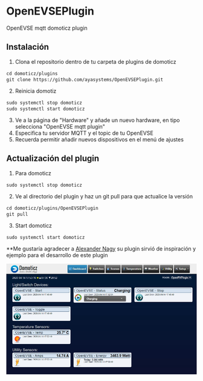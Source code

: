 # OpenEVSEPlugin
OpenEVSE mqtt domoticz plugin

## Instalación

1. Clona el repositorio dentro de tu carpeta de plugins de domoticz
```
cd domoticz/plugins
git clone https://github.com/ayasystems/OpenEVSEPlugin.git
```
2. Reinicia domotiz
```
sudo systemctl stop domoticz
sudo systemctl start domoticz
```
3. Ve a la página de "Hardware" y añade un nuevo hardware, en tipo selecciona "OpenEVSE mqtt plugin"
4. Especifica tu servidor MQTT y el topic de tu OpenEVSE
5. Recuerda permitir añadir nuevos dispositivos en el menú de ajustes


## Actualización del plugin


1. Para domoticz 
```
sudo systemctl stop domoticz
```
2. Ve al directorio del plugin y haz un git pull para que actualice la versión 
```
cd domoticz/plugins/OpenEVSEPlugin
git pull
```
3. Start domoticz
```
sudo systemctl start domoticz
```
**Me gustaría agradecer a [Alexander Nagy](https://github.com/enesbcs) su plugin sirvió de inspiración y ejemplo para el desarrollo de este plugin


![OpenEVSE_Plugin](https://github.com/ayasystems/OpenEVSEPlugin/raw/master/openevse_plugin.jpg)
